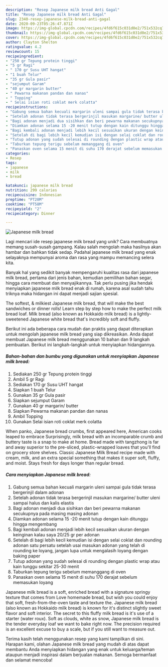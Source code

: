 ```yaml
---
description: "Resep Japanese milk bread Anti Gagal"
title: "Resep Japanese milk bread Anti Gagal"
slug: 2340-resep-japanese-milk-bread-anti-gagal
date: 2020-09-23T05:26:47.871Z
image: https://img-global.cpcdn.com/recipes/4fd6f615c031d0e2/751x532cq70/japanese-milk-bread-foto-resep-utama.jpg
thumbnail: https://img-global.cpcdn.com/recipes/4fd6f615c031d0e2/751x532cq70/japanese-milk-bread-foto-resep-utama.jpg
cover: https://img-global.cpcdn.com/recipes/4fd6f615c031d0e2/751x532cq70/japanese-milk-bread-foto-resep-utama.jpg
author: Clayton Shelton
ratingvalue: 4.2
reviewcount: 15
recipeingredient:
- "250 gr Tepung protein tinggi"
- "5 gr Ragi"
- " 170 gr Susu UHT hangat"
- "1 buah Telur"
- "35 gr Gula pasir"
- "sejumput Garam"
- "40 gr margarin butter"
- " Pewarna makanan pandan dan nanas"
- " Topping"
- " Selai isian roti coklat merk colatta"
recipeinstructions:
- "Gabung semua bahan kecuali margarin uleni sampai gula tidak terasa bergerinjil dalam adonan"
- "Setelah adonan tidak terasa bergerinjil masukan margarine/ butter uleni sampai halus dan kalis elastis"
- "Bagi adonan menjadi dua sisihkan dan beri pewarna makanan secukupnya pada masing masing adonan"
- "Diamkan adonan selama 15 -20 menit tutup dengan kain ditunggu hingga mengembang"
- "Bagi kembali adonan menjadi lebih kecil sesuaikan ukuran dengan keinginan kalau saya 20/25 gr per adonan"
- "Setelah di bagi lebih kecil kemudian isi dengan selai coklat dan rounding adonan satu persatu setelah usai masukan adonan yang telah di rounding ke loyang, jangan lupa untuk mengalasih loyang dengan baking paper"
- "Tutup adonan yang sudah selesai di rounding dengan plastic wrap atau kain tunggu sekitar 25-30 menit"
- "Taburkan tepung terigu sebelum memanggang di oven"
- "Panaskan oven selama 15 menit di suhu 170 derajat sebelum memasukan loyang"
categories:
- Resep
tags:
- japanese
- milk
- bread

katakunci: japanese milk bread 
nutrition: 299 calories
recipecuisine: Indonesian
preptime: "PT20M"
cooktime: "PT58M"
recipeyield: "2"
recipecategory: Dinner

---
```



![Japanese milk bread](https://img-global.cpcdn.com/recipes/4fd6f615c031d0e2/751x532cq70/japanese-milk-bread-foto-resep-utama.jpg)

Lagi mencari ide resep japanese milk bread yang unik? Cara membuatnya memang susah-susah gampang. Kalau salah mengolah maka hasilnya akan hambar dan bahkan tidak sedap. Padahal japanese milk bread yang enak selayaknya mempunyai aroma dan rasa yang mampu memancing selera kita.

Banyak hal yang sedikit banyak mempengaruhi kualitas rasa dari japanese milk bread, pertama dari jenis bahan, kemudian pemilihan bahan segar, hingga cara membuat dan menyajikannya. Tak perlu pusing jika hendak menyiapkan japanese milk bread enak di rumah, karena asal sudah tahu triknya maka hidangan ini dapat menjadi sajian spesial.

The softest, &amp; milkiest Japanese milk bread, that will make the best sandwiches or dinner rolls! Learn step by step how to make the perfect milk bread loaf. Milk bread (also known as Hokkaido milk bread) is a lightly-sweetened Japanese white bread that&#39;s incredibly soft and fluffy.


Berikut ini ada beberapa cara mudah dan praktis yang dapat diterapkan untuk mengolah japanese milk bread yang siap dikreasikan. Anda dapat membuat Japanese milk bread menggunakan 10 bahan dan 9 langkah pembuatan. Berikut ini langkah-langkah untuk menyiapkan hidangannya.

<!--inarticleads1-->

##### Bahan-bahan dan bumbu yang digunakan untuk menyiapkan Japanese milk bread:

1. Sediakan 250 gr Tepung protein tinggi
1. Ambil 5 gr Ragi
1. Sediakan  170 gr Susu UHT hangat
1. Siapkan 1 buah Telur
1. Gunakan 35 gr Gula pasir
1. Siapkan sejumput Garam
1. Gunakan 40 gr margarin/ butter
1. Siapkan  Pewarna makanan pandan dan nanas
1. Ambil  Topping
1. Gunakan  Selai isian roti coklat merk colatta


When panko, Japanese bread crumbs, first appeared here, American cooks leaped to embrace Surprisingly, milk bread with an incomparable crumb and buttery taste is a snap to make at home. Bread made with tangzhong is far and away superior to the pre-sliced, plastic-wrapped loaves that you&#39;ll find on grocery store shelves. Classic Japanese Milk Bread recipe made with cream, milk, and an extra special something that makes it super soft, fluffy, and moist. Stays fresh for days longer than regular bread. 

<!--inarticleads2-->

##### Cara menyiapkan Japanese milk bread:

1. Gabung semua bahan kecuali margarin uleni sampai gula tidak terasa bergerinjil dalam adonan
1. Setelah adonan tidak terasa bergerinjil masukan margarine/ butter uleni sampai halus dan kalis elastis
1. Bagi adonan menjadi dua sisihkan dan beri pewarna makanan secukupnya pada masing masing adonan
1. Diamkan adonan selama 15 -20 menit tutup dengan kain ditunggu hingga mengembang
1. Bagi kembali adonan menjadi lebih kecil sesuaikan ukuran dengan keinginan kalau saya 20/25 gr per adonan
1. Setelah di bagi lebih kecil kemudian isi dengan selai coklat dan rounding adonan satu persatu setelah usai masukan adonan yang telah di rounding ke loyang, jangan lupa untuk mengalasih loyang dengan baking paper
1. Tutup adonan yang sudah selesai di rounding dengan plastic wrap atau kain tunggu sekitar 25-30 menit
1. Taburkan tepung terigu sebelum memanggang di oven
1. Panaskan oven selama 15 menit di suhu 170 derajat sebelum memasukan loyang


Japanese milk bread is a soft, enriched bread with a signature springy texture that comes from Love homemade bread, but wish you could enjoy that soft, fresh-from-the-oven taste and texture the. Japanese milk bread (also known as Hokkaido milk bread) is known for it&#39;s distinct slightly sweet flavor and soft interior. The secret to this fluffy milk bread is it&#39;s use of a starter (water roux). Soft as clouds, white as snow, Japanese milk bread is the tender everyday loaf we want to bake right now. The precision required is an excellent excuse to buy a scale, but if you still want to measure out. 

Terima kasih telah menggunakan resep yang kami tampilkan di sini. Harapan kami, olahan Japanese milk bread yang mudah di atas dapat membantu Anda menyiapkan hidangan yang enak untuk keluarga/teman ataupun menjadi inspirasi dalam berjualan makanan. Semoga bermanfaat dan selamat mencoba!
